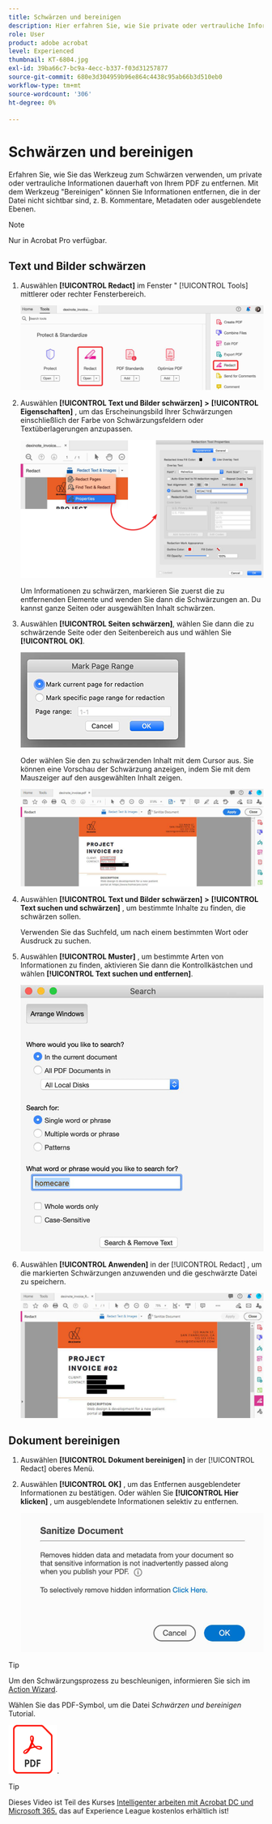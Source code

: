 ```yaml
---
title: Schwärzen und bereinigen
description: Hier erfahren Sie, wie Sie private oder vertrauliche Informationen dauerhaft von Ihrem PDF entfernen.
role: User
product: adobe acrobat
level: Experienced
thumbnail: KT-6804.jpg
exl-id: 39ba66c7-bc9a-4ecc-b337-f03d31257877
source-git-commit: 680e3d304959b96e864c4438c95ab66b3d510eb0
workflow-type: tm+mt
source-wordcount: '306'
ht-degree: 0%

---
```


# Schwärzen und bereinigen

Erfahren Sie, wie Sie das Werkzeug zum Schwärzen verwenden, um private oder vertrauliche Informationen dauerhaft von Ihrem PDF zu entfernen. Mit dem Werkzeug &quot;Bereinigen&quot; können Sie Informationen entfernen, die in der Datei nicht sichtbar sind, z. B. Kommentare, Metadaten oder ausgeblendete Ebenen.

>[!NOTE]
>
>Nur in Acrobat Pro verfügbar.

## Text und Bilder schwärzen

1. Auswählen **[!UICONTROL Redact]** im Fenster &quot; [!UICONTROL Tools] mittlerer oder rechter Fensterbereich.

   ![Schritt 1 schwärzen](../assets/Redact_1.png)

1. Auswählen **[!UICONTROL Text und Bilder schwärzen]** **>** **[!UICONTROL Eigenschaften]** , um das Erscheinungsbild Ihrer Schwärzungen einschließlich der Farbe von Schwärzungsfeldern oder Textüberlagerungen anzupassen.

   ![Schritt 2 schwärzen](../assets/Redact_2.png)

   Um Informationen zu schwärzen, markieren Sie zuerst die zu entfernenden Elemente und wenden Sie dann die Schwärzungen an. Du kannst ganze Seiten oder ausgewählten Inhalt schwärzen.

1. Auswählen **[!UICONTROL Seiten schwärzen]**, wählen Sie dann die zu schwärzende Seite oder den Seitenbereich aus und wählen Sie **[!UICONTROL OK]**.

   ![Schritt 4 schwärzen](../assets/Redact_3.png)

   Oder wählen Sie den zu schwärzenden Inhalt mit dem Cursor aus. Sie können eine Vorschau der Schwärzung anzeigen, indem Sie mit dem Mauszeiger auf den ausgewählten Inhalt zeigen.

   ![Schritt 5a schwärzen](../assets/Redact_4.png)

1. Auswählen **[!UICONTROL Text und Bilder schwärzen]** **>** **[!UICONTROL Text suchen und schwärzen]** , um bestimmte Inhalte zu finden, die schwärzen sollen.

   Verwenden Sie das Suchfeld, um nach einem bestimmten Wort oder Ausdruck zu suchen.

1. Auswählen **[!UICONTROL Muster]** , um bestimmte Arten von Informationen zu finden, aktivieren Sie dann die Kontrollkästchen und wählen **[!UICONTROL Text suchen und entfernen]**.

   ![Schritt 5b schwärzen](../assets/Redact_5.png)

1. Auswählen **[!UICONTROL Anwenden]** in der [!UICONTROL Redact] , um die markierten Schwärzungen anzuwenden und die geschwärzte Datei zu speichern.

   ![Schritt 6 schwärzen](../assets/Redact_6.png)

## Dokument bereinigen

1. Auswählen **[!UICONTROL Dokument bereinigen]** in der [!UICONTROL Redact] oberes Menü.

1. Auswählen **[!UICONTROL OK]** , um das Entfernen ausgeblendeter Informationen zu bestätigen. Oder wählen Sie **[!UICONTROL Hier klicken]** , um ausgeblendete Informationen selektiv zu entfernen.

   ![Schritt 2 bereinigen](../assets/Redact_7.png)

>[!TIP]
>
>Um den Schwärzungsprozess zu beschleunigen, informieren Sie sich im [Action Wizard](../advanced-tasks/action.md).

Wählen Sie das PDF-Symbol, um die Datei *Schwärzen und bereinigen* Tutorial.

[![Tutorial zum Schwärzen und Bereinigen herunterladen](../assets/acrobat_PDF_96.png)](../assets/AcrobatDCRedact.pdf).

>[!TIP]
>
>Dieses Video ist Teil des Kurses [Intelligenter arbeiten mit Acrobat DC und Microsoft 365.](https://experienceleague.adobe.com/?recommended=Acrobat-U-1-2021.microsoft365) das auf Experience League kostenlos erhältlich ist!

